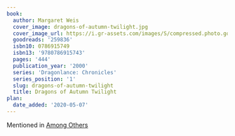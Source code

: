 ```yaml
---
book:
  author: Margaret Weis
  cover_image: dragons-of-autumn-twilight.jpg
  cover_image_url: https://i.gr-assets.com/images/S/compressed.photo.goodreads.com/books/1390668127l/259836._SY160_.jpg
  goodreads: '259836'
  isbn10: 0786915749
  isbn13: '9780786915743'
  pages: '444'
  publication_year: '2000'
  series: 'Dragonlance: Chronicles'
  series_position: '1'
  slug: dragons-of-autumn-twilight
  title: Dragons of Autumn Twilight
plan:
  date_added: '2020-05-07'
---
```


Mentioned in [Among Others](/reviews/2020/among-others)
